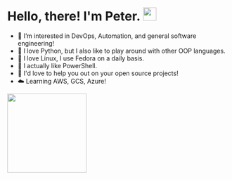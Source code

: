 
# Hello, there! I'm Peter. <img src="https://raw.githubusercontent.com/MartinHeinz/MartinHeinz/master/wave.gif" width="30px">

- 👀 I’m interested in DevOps, Automation, and general software engineering!
- 🐍 I love Python, but I also like to play around with other OOP languages.
- 🐧 I love Linux, I use Fedora on a daily basis.
- 🌝 I actually like PowerShell.
- 💞️ I'd love to help you out on your open source projects!
- ☁️ Learning AWS, GCS, Azure!

<img height="180em" src="https://github-readme-stats.vercel.app/api?username=Parsifal-M&show_icons=true&hide_border=true&&count_private=true&include_all_commits=true" />

